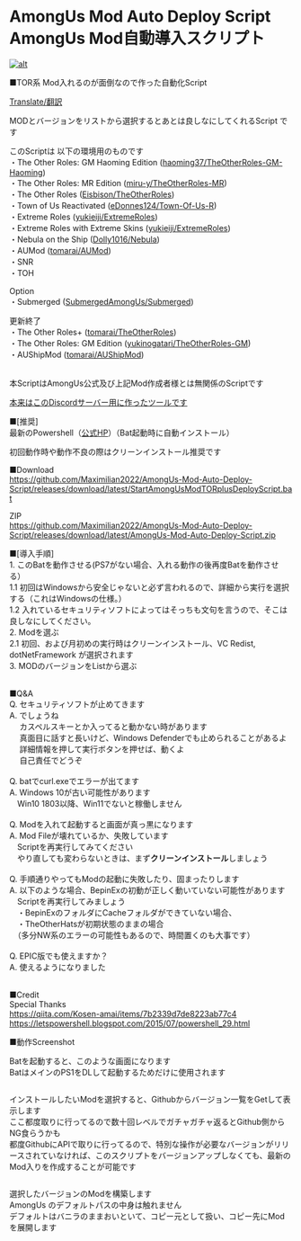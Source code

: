 # AmongUs Mod Auto Deploy Script <br> AmongUs Mod自動導入スクリプト

[![alt](http://img.youtube.com/vi/jdL7YCdV7qw/0.jpg)](https://www.youtube.com/watch?v=jdL7YCdV7qw)

<!-- wp:paragraph -->
<p>■TOR系 Mod入れるのが面倒なので作った自動化Script</p>
<!-- /wp:paragraph -->
<p><a rel="noreferrer noopener" href="https://github-com.translate.goog/Maximilian2022/AmongUs-Mod-Auto-Deploy-Script?_x_tr_sl=ja&_x_tr_tl=en&_x_tr_hl=ja&_x_tr_pto=wapp" target="_blank">Translate/翻訳</a></p>
<!-- wp:paragraph -->
<p>MODとバージョンをリストから選択するとあとは良しなにしてくれるScript です</p>
<!-- /wp:paragraph -->

<!-- wp:paragraph -->
<p>このScriptは 以下の環境用のものです<br>
 ・The Other Roles: GM Haoming Edition (<a href="https://github.com/haoming37/TheOtherRoles-GM-Haoming">haoming37/TheOtherRoles-GM-Haoming</a>)<br>
 ・The Other Roles: MR Edition (<a rel="noreferrer noopener" href="https://github.com/miru-y/TheOtherRoles-MR" target="_blank">miru-y/TheOtherRoles-MR</a>)<br>
 ・The Other Roles (<a rel="noreferrer noopener" href="https://github.com/Eisbison/TheOtherRoles" target="_blank">Eisbison/TheOtherRoles</a>)<br>
 ・Town of Us Reactivated (<a rel="noreferrer noopener" href="https://github.com/eDonnes124/Town-Of-Us-R" target="_blank">eDonnes124/Town-Of-Us-R</a>)<br>
 ・Extreme Roles (<a rel="noreferrer noopener" href="https://github.com/yukieiji/ExtremeRoles" target="_blank">yukieiji/ExtremeRoles</a>)<br>
 ・Extreme Roles with Extreme Skins (<a rel="noreferrer noopener" href="https://github.com/yukieiji/ExtremeRoles" target="_blank">yukieiji/ExtremeRoles</a>)<br>
 ・Nebula on the Ship (<a rel="noreferrer noopener" href="https://github.com/Dolly1016/Nebula" target="_blank">Dolly1016/Nebula</a>)<br>
 ・AUMod (<a rel="noreferrer noopener" href="https://github.com/tomarai/AUMod" target="_blank">tomarai/AUMod</a>)<br>
 ・SNR<br>
 ・TOH<br>
</p>
<p>Option<br>
  ・Submerged (<a rel="noreferrer noopener" href="https://github.com/SubmergedAmongUs/Submerged" target="_blank">SubmergedAmongUs/Submerged</a>)<br>
</p>

<p>更新終了<br>
 ・The Other Roles+ (<a rel="noreferrer noopener" href="https://github.com/tomarai/TheOtherRoles" target="_blank">tomarai/TheOtherRoles</a>)<br>
 ・The Other Roles: GM Edition (<a href="https://github.com/yukinogatari/TheOtherRoles-GM">yukinogatari/TheOtherRoles-GM</a>)<br>
 ・AUShipMod (<a rel="noreferrer noopener" href="https://github.com/tomarai/AUShipMod" target="_blank">tomarai/AUShipMod</a>)<br>
<br>
</p>

<!-- /wp:paragraph -->

<!-- wp:html -->
<p>本ScriptはAmongUs公式及び上記Mod作成者様とは無関係のScriptです</p>
<p><a href="https://disboard.org/ja/server/906600951924793444" target="_blank" rel="noreferrer noopener">本来はこのDiscordサーバー用に作ったツールです</a></p>
<!-- /wp:html -->

<!-- wp:paragraph -->
<p>■[推奨]<br>最新のPowershell（<a rel="noreferrer noopener" href="https://github.com/PowerShell/PowerShell/releases/tag/v7.2.3" target="_blank">公式HP</a>）（Bat起動時に自動インストール）</p>
<!-- /wp:paragraph -->

<!-- wp:paragraph -->
<p>初回動作時や動作不良の際はクリーンインストール推奨です</p>
<!-- /wp:paragraph -->

<!-- wp:paragraph -->
<p>■Download<br><a href="https://github.com/Maximilian2022/AmongUs-Mod-Auto-Deploy-Script/releases/download/latest/StartAmongUsModTORplusDeployScript.bat" target="_blank" rel="noreferrer noopener">https://github.com/Maximilian2022/AmongUs-Mod-Auto-Deploy-Script/releases/download/latest/StartAmongUsModTORplusDeployScript.bat</a></p>
<!-- /wp:paragraph -->

<!-- wp:paragraph -->
<p>ZIP<br><a href="https://github.com/Maximilian2022/AmongUs-Mod-Auto-Deploy-Script/releases/download/latest/AmongUs-Mod-Auto-Deploy-Script.zip" target="_blank" rel="noreferrer noopener">https://github.com/Maximilian2022/AmongUs-Mod-Auto-Deploy-Script/releases/download/latest/AmongUs-Mod-Auto-Deploy-Script.zip</a></p>
<!-- /wp:paragraph -->

<!-- wp:paragraph -->
<p>■[導入手順]<br>
1. このBatを動作させる(PS7がない場合、入れる動作の後再度Batを動作させる）<br>
1.1 初回はWindowsから安全じゃないと必ず言われるので、詳細から実行を選択する（これはWindowsの仕様。）<br>
1.2 入れているセキュリティソフトによってはそっちも文句を言うので、そこは良しなにしてください。<br>
2. Modを選ぶ<br>
2.1 初回、および月初めの実行時はクリーンインストール、VC Redist,  dotNetFramework が選択されます<br>
3. MODのバージョンをListから選ぶ<br></p>
<!-- /wp:paragraph -->

<!-- wp:paragraph -->
<p><br>■Q&amp;A <br>Q. セキュリティソフトが止めてきます<br>A. でしょうね<br>　 カスペルスキーとか入ってると動かない時があります<br>　 真面目に話すと長いけど、Windows Defenderでも止められることがあるよ<br>　 詳細情報を押して実行ボタンを押せば、動くよ<br>　 自己責任でどうぞ<br><br>Q. batでcurl.exeでエラーが出てます<br>A. Windows 10が古い可能性があります<br>　Win10 1803以降、Win11でないと稼働しません<br><br>Q. Modを入れて起動すると画面が真っ黒になります <br>A. Mod Fileが壊れているか、失敗しています<br>　Scriptを再実行してみてください<br>　やり直しても変わらないときは、まず<strong>クリーンインストール</strong>しましょう<br><br>Q. 手順通りやってもModの起動に失敗したり、固まったりします <br>A. 以下のような場合、BepinExの初動が正しく動いていない可能性があります<br>　Scriptを再実行してみましょう<br>　・BepinExのフォルダにCacheフォルダができていない場合、<br>　・TheOtherHatsが初期状態のままの場合<br>　（多分NW系のエラーの可能性もあるので、時間置くのも大事です）<br><br>Q. EPIC版でも使えますか？<br>A. 使えるようになりました　　</p>
<!-- /wp:paragraph -->

<!-- wp:paragraph -->
<p></p>
<!-- /wp:paragraph -->

<!-- wp:paragraph -->
<p></p>
<!-- /wp:paragraph -->

<!-- wp:paragraph -->
<p><br>■Credit<br>Special Thanks <br><a href="https://qiita.com/Kosen-amai/items/7b2339d7de8223ab77c4" target="_blank" rel="noreferrer noopener">https://qiita.com/Kosen-amai/items/7b2339d7de8223ab77c4</a><br><a href="https://letspowershell.blogspot.com/2015/07/powershell_29.html" target="_blank" rel="noreferrer noopener">https://letspowershell.blogspot.com/2015/07/powershell_29.html</a></p>
<!-- /wp:paragraph -->

<!-- wp:paragraph -->
<p></p>
<!-- /wp:paragraph -->

<!-- wp:paragraph -->
<p></p>
<!-- /wp:paragraph -->

<!-- wp:paragraph -->
<p>■動作Screenshot</p>
<!-- /wp:paragraph -->

<!-- wp:paragraph -->
<p>Batを起動すると、このような画面になります<br>BatはメインのPS1をDLして起動するためだけに使用されます</p>
<!-- /wp:paragraph -->

<!-- wp:image {"id":413,"sizeSlug":"large","linkDestination":"none"} -->
<figure class="wp-block-image size-large"><img src="https://blog.kit-a.net/wp-content/uploads/2022/01/image-1024x329.png" alt="" class="wp-image-413"/></figure>
<!-- /wp:image -->

<!-- wp:paragraph -->
<p>インストールしたいModを選択すると、Githubからバージョン一覧をGetして表示します<br>ここ都度取りに行ってるので数十回レベルでガチャガチャ返るとGithub側からNG食らうかも<br>都度GithubにAPIで取りに行ってるので、特別な操作が必要なバージョンがリリースされていなければ、このスクリプトをバージョンアップしなくても、最新のMod入りを作成することが可能です</p>
<!-- /wp:paragraph -->

<!-- wp:image {"id":415,"sizeSlug":"large","linkDestination":"none"} -->
<figure class="wp-block-image size-large"><img src="https://blog.kit-a.net/wp-content/uploads/2022/01/image-1-1024x327.png" alt="" class="wp-image-415"/></figure>
<!-- /wp:image -->

<!-- wp:paragraph -->
<p>選択したバージョンのModを構築します<br>AmongUs のデフォルトパスの中身は触れません<br>デフォルトはバニラのままおいといて、コピー元として扱い、コピー先にModを展開します</p>
<!-- /wp:paragraph -->

<!-- wp:image {"id":416,"sizeSlug":"large","linkDestination":"none"} -->
<figure class="wp-block-image size-large"><img src="https://blog.kit-a.net/wp-content/uploads/2022/01/image-2-1024x398.png" alt="" class="wp-image-416"/></figure>
<!-- /wp:image -->
